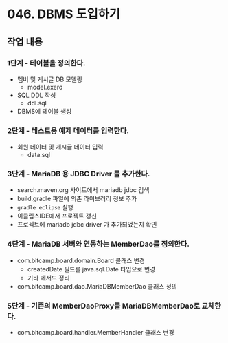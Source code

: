 # 046. DBMS 도입하기

## 작업 내용

### 1단계 - 테이블을 정의한다.

- 멤버 및 게시글 DB 모델링
  - model.exerd
- SQL DDL 작성
  - ddl.sql
- DBMS에 테이블 생성

### 2단계 - 테스트용 예제 데이터를 입력한다.

- 회원 데이터 및 게시글 데이터 입력
  - data.sql

### 3단계 - MariaDB 용 JDBC Driver 를 추가한다.

- search.maven.org 사이트에서 mariadb jdbc 검색
- build.gradle 파일에 의존 라이브러리 정보 추가
- `gradle eclipse` 실행
- 이클립스IDE에서 프로젝트 갱신
- 프로젝트에 mariadb jdbc driver 가 추가되었는지 확인


### 4단계 - MariaDB 서버와 연동하는 MemberDao를 정의한다.

- com.bitcamp.board.domain.Board 클래스 변경
  - createdDate 필드를 java.sql.Date 타입으로 변경
  - 기타 메서드 정리
- com.bitcamp.board.dao.MariaDBMemberDao 클래스 정의

### 5단계 - 기존의 MemberDaoProxy를 MariaDBMemberDao로 교체한다.

- com.bitcamp.board.handler.MemberHandler 클래스 변경